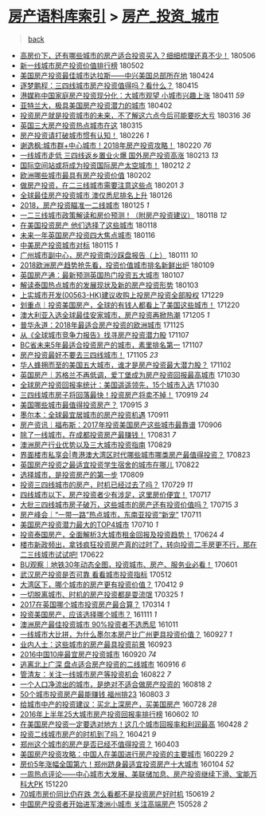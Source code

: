 [房产语料库索引](../../README.md)  > [房产_投资_城市](房产_投资_城市.md)
====
> [back](../README.md)

- [高房价下，还有哪些城市的房产适合投资买入？细细梳理还真不少！](http://jkwz.applinzi.com/ittc/7100050146480096262.html#%E9%AB%98%E6%88%BF%E4%BB%B7%E4%B8%8B%EF%BC%8C%E8%BF%98%E6%9C%89%E5%93%AA%E4%BA%9B%E5%9F%8E%E5%B8%82%E7%9A%84%E6%88%BF%E4%BA%A7%E9%80%82%E5%90%88%E6%8A%95%E8%B5%84%E4%B9%B0%E5%85%A5%EF%BC%9F%E7%BB%86%E7%BB%86%E6%A2%B3%E7%90%86%E8%BF%98%E7%9C%9F%E4%B8%8D%E5%B0%91%EF%BC%81) 180506  
- [新一线城市房产投资价值排行榜](http://jkwz.applinzi.com/ittc/7098461691539096586.html#%E6%96%B0%E4%B8%80%E7%BA%BF%E5%9F%8E%E5%B8%82%E6%88%BF%E4%BA%A7%E6%8A%95%E8%B5%84%E4%BB%B7%E5%80%BC%E6%8E%92%E8%A1%8C%E6%A6%9C) 180502  
- [美国房产投资最佳城市达拉斯——中兴美国总部所在地](http://jkwz.applinzi.com/ittc/7095597820809839633.html#%E7%BE%8E%E5%9B%BD%E6%88%BF%E4%BA%A7%E6%8A%95%E8%B5%84%E6%9C%80%E4%BD%B3%E5%9F%8E%E5%B8%82%E8%BE%BE%E6%8B%89%E6%96%AF%E2%80%94%E2%80%94%E4%B8%AD%E5%85%B4%E7%BE%8E%E5%9B%BD%E6%80%BB%E9%83%A8%E6%89%80%E5%9C%A8%E5%9C%B0) 180424  
- [逐梦鹏程：三四线城市房产投资值得吗？看什么？](http://jkwz.applinzi.com/ittc/7092314268118811665.html#%E9%80%90%E6%A2%A6%E9%B9%8F%E7%A8%8B%EF%BC%9A%E4%B8%89%E5%9B%9B%E7%BA%BF%E5%9F%8E%E5%B8%82%E6%88%BF%E4%BA%A7%E6%8A%95%E8%B5%84%E5%80%BC%E5%BE%97%E5%90%97%EF%BC%9F%E7%9C%8B%E4%BB%80%E4%B9%88%EF%BC%9F) 180415  
- [港媒称中国家庭房产投资现分化：大城市观望 小城市兴趣上涨](http://jkwz.applinzi.com/ittc/7090680659163218951.html#%E6%B8%AF%E5%AA%92%E7%A7%B0%E4%B8%AD%E5%9B%BD%E5%AE%B6%E5%BA%AD%E6%88%BF%E4%BA%A7%E6%8A%95%E8%B5%84%E7%8E%B0%E5%88%86%E5%8C%96%EF%BC%9A%E5%A4%A7%E5%9F%8E%E5%B8%82%E8%A7%82%E6%9C%9B+%E5%B0%8F%E5%9F%8E%E5%B8%82%E5%85%B4%E8%B6%A3%E4%B8%8A%E6%B6%A8) 180411 *59* 
- [亚特兰大，极具美国房产投资潜力的城市](http://jkwz.applinzi.com/ittc/7087400809866462215.html#%E4%BA%9A%E7%89%B9%E5%85%B0%E5%A4%A7%EF%BC%8C%E6%9E%81%E5%85%B7%E7%BE%8E%E5%9B%BD%E6%88%BF%E4%BA%A7%E6%8A%95%E8%B5%84%E6%BD%9C%E5%8A%9B%E7%9A%84%E5%9F%8E%E5%B8%82) 180402  
- [投资房产就是投资城市的未来，不了解这六点今后可能要吃大亏](http://jkwz.applinzi.com/ittc/7080800259586655243.html#%E6%8A%95%E8%B5%84%E6%88%BF%E4%BA%A7%E5%B0%B1%E6%98%AF%E6%8A%95%E8%B5%84%E5%9F%8E%E5%B8%82%E7%9A%84%E6%9C%AA%E6%9D%A5%EF%BC%8C%E4%B8%8D%E4%BA%86%E8%A7%A3%E8%BF%99%E5%85%AD%E7%82%B9%E4%BB%8A%E5%90%8E%E5%8F%AF%E8%83%BD%E8%A6%81%E5%90%83%E5%A4%A7%E4%BA%8F) 180316 *36* 
- [英国三大房产投资热点城市在这](http://jkwz.applinzi.com/ittc/7080683993920177163.html#%E8%8B%B1%E5%9B%BD%E4%B8%89%E5%A4%A7%E6%88%BF%E4%BA%A7%E6%8A%95%E8%B5%84%E7%83%AD%E7%82%B9%E5%9F%8E%E5%B8%82%E5%9C%A8%E8%BF%99) 180315  
- [房产投资请打破城市惯有认知！](http://jkwz.applinzi.com/ittc/7073548885324989451.html#%E6%88%BF%E4%BA%A7%E6%8A%95%E8%B5%84%E8%AF%B7%E6%89%93%E7%A0%B4%E5%9F%8E%E5%B8%82%E6%83%AF%E6%9C%89%E8%AE%A4%E7%9F%A5%EF%BC%81) 180226 *1* 
- [谢逸枫:城市群+中心城市！2018年房产投资攻略！](http://jkwz.applinzi.com/ittc/7072256396400002065.html#%E8%B0%A2%E9%80%B8%E6%9E%AB%3A%E5%9F%8E%E5%B8%82%E7%BE%A4%2B%E4%B8%AD%E5%BF%83%E5%9F%8E%E5%B8%82%EF%BC%812018%E5%B9%B4%E6%88%BF%E4%BA%A7%E6%8A%95%E8%B5%84%E6%94%BB%E7%95%A5%EF%BC%81) 180220 *76* 
- [一线城市走低 三四线返乡置业火爆 国外房产投资高涨](http://jkwz.applinzi.com/ittc/7069676673543177226.html#%E4%B8%80%E7%BA%BF%E5%9F%8E%E5%B8%82%E8%B5%B0%E4%BD%8E+%E4%B8%89%E5%9B%9B%E7%BA%BF%E8%BF%94%E4%B9%A1%E7%BD%AE%E4%B8%9A%E7%81%AB%E7%88%86+%E5%9B%BD%E5%A4%96%E6%88%BF%E4%BA%A7%E6%8A%95%E8%B5%84%E9%AB%98%E6%B6%A8) 180213 *13* 
- [国际空间站或将成为投资国际房产太空城市！](http://jkwz.applinzi.com/ittc/7069149475312763914.html#%E5%9B%BD%E9%99%85%E7%A9%BA%E9%97%B4%E7%AB%99%E6%88%96%E5%B0%86%E6%88%90%E4%B8%BA%E6%8A%95%E8%B5%84%E5%9B%BD%E9%99%85%E6%88%BF%E4%BA%A7%E5%A4%AA%E7%A9%BA%E5%9F%8E%E5%B8%82%EF%BC%81) 180212 *2* 
- [欧洲哪些城市最具有房产投资价值](http://jkwz.applinzi.com/ittc/7065523984802530311.html#%E6%AC%A7%E6%B4%B2%E5%93%AA%E4%BA%9B%E5%9F%8E%E5%B8%82%E6%9C%80%E5%85%B7%E6%9C%89%E6%88%BF%E4%BA%A7%E6%8A%95%E8%B5%84%E4%BB%B7%E5%80%BC) 180202  
- [做房产投资，在二三线城市需要注意这些点](http://jkwz.applinzi.com/ittc/7065044690624054279.html#%E5%81%9A%E6%88%BF%E4%BA%A7%E6%8A%95%E8%B5%84%EF%BC%8C%E5%9C%A8%E4%BA%8C%E4%B8%89%E7%BA%BF%E5%9F%8E%E5%B8%82%E9%9C%80%E8%A6%81%E6%B3%A8%E6%84%8F%E8%BF%99%E4%BA%9B%E7%82%B9) 180201 *3* 
- [全球最佳房产投资城市 澳仅悉尼排名上升](http://jkwz.applinzi.com/ittc/7062923097387041802.html#%E5%85%A8%E7%90%83%E6%9C%80%E4%BD%B3%E6%88%BF%E4%BA%A7%E6%8A%95%E8%B5%84%E5%9F%8E%E5%B8%82+%E6%BE%B3%E4%BB%85%E6%82%89%E5%B0%BC%E6%8E%92%E5%90%8D%E4%B8%8A%E5%8D%87) 180126  
- [2018，房产投资瞄准一二线城市](http://jkwz.applinzi.com/ittc/7062442025498969105.html#2018%EF%BC%8C%E6%88%BF%E4%BA%A7%E6%8A%95%E8%B5%84%E7%9E%84%E5%87%86%E4%B8%80%E4%BA%8C%E7%BA%BF%E5%9F%8E%E5%B8%82) 180125 *1* 
- [一二三线城市政策解读和房价预测！（附房产投资建议）](http://jkwz.applinzi.com/ittc/7059862744910529542.html#%E4%B8%80%E4%BA%8C%E4%B8%89%E7%BA%BF%E5%9F%8E%E5%B8%82%E6%94%BF%E7%AD%96%E8%A7%A3%E8%AF%BB%E5%92%8C%E6%88%BF%E4%BB%B7%E9%A2%84%E6%B5%8B%EF%BC%81%EF%BC%88%E9%99%84%E6%88%BF%E4%BA%A7%E6%8A%95%E8%B5%84%E5%BB%BA%E8%AE%AE%EF%BC%89) 180118 *12* 
- [在美国投资房产 他们选择了这些城市](http://jkwz.applinzi.com/ittc/7059818324802667526.html#%E5%9C%A8%E7%BE%8E%E5%9B%BD%E6%8A%95%E8%B5%84%E6%88%BF%E4%BA%A7+%E4%BB%96%E4%BB%AC%E9%80%89%E6%8B%A9%E4%BA%86%E8%BF%99%E4%BA%9B%E5%9F%8E%E5%B8%82) 180118  
- [未来一年英国房产投资四大焦点城市](http://jkwz.applinzi.com/ittc/7059222184398947334.html#%E6%9C%AA%E6%9D%A5%E4%B8%80%E5%B9%B4%E8%8B%B1%E5%9B%BD%E6%88%BF%E4%BA%A7%E6%8A%95%E8%B5%84%E5%9B%9B%E5%A4%A7%E7%84%A6%E7%82%B9%E5%9F%8E%E5%B8%82) 180116  
- [中美房产投资城市对标](http://jkwz.applinzi.com/ittc/7058650328184914950.html#%E4%B8%AD%E7%BE%8E%E6%88%BF%E4%BA%A7%E6%8A%95%E8%B5%84%E5%9F%8E%E5%B8%82%E5%AF%B9%E6%A0%87) 180115 *1* 
- [广州城市副中心，房产投资南沙踩盘报告（上）](http://jkwz.applinzi.com/ittc/7057278490389251078.html#%E5%B9%BF%E5%B7%9E%E5%9F%8E%E5%B8%82%E5%89%AF%E4%B8%AD%E5%BF%83%EF%BC%8C%E6%88%BF%E4%BA%A7%E6%8A%95%E8%B5%84%E5%8D%97%E6%B2%99%E8%B8%A9%E7%9B%98%E6%8A%A5%E5%91%8A%EF%BC%88%E4%B8%8A%EF%BC%89) 180111 *10* 
- [2018欧洲房产趋势抢先看，投资价值城市排名新鲜出炉](http://jkwz.applinzi.com/ittc/7056514673656988682.html#2018%E6%AC%A7%E6%B4%B2%E6%88%BF%E4%BA%A7%E8%B6%8B%E5%8A%BF%E6%8A%A2%E5%85%88%E7%9C%8B%EF%BC%8C%E6%8A%95%E8%B5%84%E4%BB%B7%E5%80%BC%E5%9F%8E%E5%B8%82%E6%8E%92%E5%90%8D%E6%96%B0%E9%B2%9C%E5%87%BA%E7%82%89) 180109  
- [英国房产通：最新预测英国热门投资五大城市](http://jkwz.applinzi.com/ittc/7055801766682035216.html#%E8%8B%B1%E5%9B%BD%E6%88%BF%E4%BA%A7%E9%80%9A%EF%BC%9A%E6%9C%80%E6%96%B0%E9%A2%84%E6%B5%8B%E8%8B%B1%E5%9B%BD%E7%83%AD%E9%97%A8%E6%8A%95%E8%B5%84%E4%BA%94%E5%A4%A7%E5%9F%8E%E5%B8%82) 180107  
- [解读泰国热点城市的发展现状及新的房产投资形势](http://jkwz.applinzi.com/ittc/7054298860602524683.html#%E8%A7%A3%E8%AF%BB%E6%B3%B0%E5%9B%BD%E7%83%AD%E7%82%B9%E5%9F%8E%E5%B8%82%E7%9A%84%E5%8F%91%E5%B1%95%E7%8E%B0%E7%8A%B6%E5%8F%8A%E6%96%B0%E7%9A%84%E6%88%BF%E4%BA%A7%E6%8A%95%E8%B5%84%E5%BD%A2%E5%8A%BF) 180103  
- [上实城市开发(00563-HK)建议收购上投房产投资全部股权](http://jkwz.applinzi.com/ittc/7052588802927756305.html#%E4%B8%8A%E5%AE%9E%E5%9F%8E%E5%B8%82%E5%BC%80%E5%8F%91%2800563-HK%29%E5%BB%BA%E8%AE%AE%E6%94%B6%E8%B4%AD%E4%B8%8A%E6%8A%95%E6%88%BF%E4%BA%A7%E6%8A%95%E8%B5%84%E5%85%A8%E9%83%A8%E8%82%A1%E6%9D%83) 171229  
- [划重点｜投资美国房产，全球的有钱人都看上了美国这些城市！](http://jkwz.applinzi.com/ittc/7049233640427357200.html#%E5%88%92%E9%87%8D%E7%82%B9%EF%BD%9C%E6%8A%95%E8%B5%84%E7%BE%8E%E5%9B%BD%E6%88%BF%E4%BA%A7%EF%BC%8C%E5%85%A8%E7%90%83%E7%9A%84%E6%9C%89%E9%92%B1%E4%BA%BA%E9%83%BD%E7%9C%8B%E4%B8%8A%E4%BA%86%E7%BE%8E%E5%9B%BD%E8%BF%99%E4%BA%9B%E5%9F%8E%E5%B8%82%EF%BC%81) 171220  
- [澳大利亚入选全球最佳安家城市，房产投资再掀热潮](http://jkwz.applinzi.com/ittc/7043635550534239249.html#%E6%BE%B3%E5%A4%A7%E5%88%A9%E4%BA%9A%E5%85%A5%E9%80%89%E5%85%A8%E7%90%83%E6%9C%80%E4%BD%B3%E5%AE%89%E5%AE%B6%E5%9F%8E%E5%B8%82%EF%BC%8C%E6%88%BF%E4%BA%A7%E6%8A%95%E8%B5%84%E5%86%8D%E6%8E%80%E7%83%AD%E6%BD%AE) 171205 *1* 
- [普华永道：2018年最适合房产投资的欧洲城市](http://jkwz.applinzi.com/ittc/7039848312574837776.html#%E6%99%AE%E5%8D%8E%E6%B0%B8%E9%81%93%EF%BC%9A2018%E5%B9%B4%E6%9C%80%E9%80%82%E5%90%88%E6%88%BF%E4%BA%A7%E6%8A%95%E8%B5%84%E7%9A%84%E6%AC%A7%E6%B4%B2%E5%9F%8E%E5%B8%82) 171125  
- [从《全球城市竞争力报告》找寻房产投资潜力股](http://jkwz.applinzi.com/ittc/7033130326602286096.html#%E4%BB%8E%E3%80%8A%E5%85%A8%E7%90%83%E5%9F%8E%E5%B8%82%E7%AB%9E%E4%BA%89%E5%8A%9B%E6%8A%A5%E5%91%8A%E3%80%8B%E6%89%BE%E5%AF%BB%E6%88%BF%E4%BA%A7%E6%8A%95%E8%B5%84%E6%BD%9C%E5%8A%9B%E8%82%A1) 171107  
- [BC省未来5年最适合投资房产的城市，素里排名第一](http://jkwz.applinzi.com/ittc/7033126359788946449.html#BC%E7%9C%81%E6%9C%AA%E6%9D%A55%E5%B9%B4%E6%9C%80%E9%80%82%E5%90%88%E6%8A%95%E8%B5%84%E6%88%BF%E4%BA%A7%E7%9A%84%E5%9F%8E%E5%B8%82%EF%BC%8C%E7%B4%A0%E9%87%8C%E6%8E%92%E5%90%8D%E7%AC%AC%E4%B8%80) 171107  
- [房产投资最好不要去三四线城市！](http://jkwz.applinzi.com/ittc/7032585763198338065.html#%E6%88%BF%E4%BA%A7%E6%8A%95%E8%B5%84%E6%9C%80%E5%A5%BD%E4%B8%8D%E8%A6%81%E5%8E%BB%E4%B8%89%E5%9B%9B%E7%BA%BF%E5%9F%8E%E5%B8%82%EF%BC%81) 171105 *23* 
- [华人蜂拥而至的美国五大城市，谁才是房产投资最大潜力股？](http://jkwz.applinzi.com/ittc/7031270156024677393.html#%E5%8D%8E%E4%BA%BA%E8%9C%82%E6%8B%A5%E8%80%8C%E8%87%B3%E7%9A%84%E7%BE%8E%E5%9B%BD%E4%BA%94%E5%A4%A7%E5%9F%8E%E5%B8%82%EF%BC%8C%E8%B0%81%E6%89%8D%E6%98%AF%E6%88%BF%E4%BA%A7%E6%8A%95%E8%B5%84%E6%9C%80%E5%A4%A7%E6%BD%9C%E5%8A%9B%E8%82%A1%EF%BC%9F) 171102  
- [英国房产｜苏格兰不再低调，爱丁堡成为房产投资回报最高城市](http://jkwz.applinzi.com/ittc/7030254739214828561.html#%E8%8B%B1%E5%9B%BD%E6%88%BF%E4%BA%A7%EF%BD%9C%E8%8B%8F%E6%A0%BC%E5%85%B0%E4%B8%8D%E5%86%8D%E4%BD%8E%E8%B0%83%EF%BC%8C%E7%88%B1%E4%B8%81%E5%A0%A1%E6%88%90%E4%B8%BA%E6%88%BF%E4%BA%A7%E6%8A%95%E8%B5%84%E5%9B%9E%E6%8A%A5%E6%9C%80%E9%AB%98%E5%9F%8E%E5%B8%82) 171030  
- [全球房产投资回报率统计：美国遥遥领先，15个城市入选](http://jkwz.applinzi.com/ittc/7030194214443418641.html#%E5%85%A8%E7%90%83%E6%88%BF%E4%BA%A7%E6%8A%95%E8%B5%84%E5%9B%9E%E6%8A%A5%E7%8E%87%E7%BB%9F%E8%AE%A1%EF%BC%9A%E7%BE%8E%E5%9B%BD%E9%81%A5%E9%81%A5%E9%A2%86%E5%85%88%EF%BC%8C15%E4%B8%AA%E5%9F%8E%E5%B8%82%E5%85%A5%E9%80%89) 171030  
- [三四线城市房子将回落最快！投资房产将卖不掉！](http://jkwz.applinzi.com/ittc/7014939037109060625.html#%E4%B8%89%E5%9B%9B%E7%BA%BF%E5%9F%8E%E5%B8%82%E6%88%BF%E5%AD%90%E5%B0%86%E5%9B%9E%E8%90%BD%E6%9C%80%E5%BF%AB%EF%BC%81%E6%8A%95%E8%B5%84%E6%88%BF%E4%BA%A7%E5%B0%86%E5%8D%96%E4%B8%8D%E6%8E%89%EF%BC%81) 170919 *24* 
- [美国哪些城市最值得投资房产？](http://jkwz.applinzi.com/ittc/7013483368635958289.html#%E7%BE%8E%E5%9B%BD%E5%93%AA%E4%BA%9B%E5%9F%8E%E5%B8%82%E6%9C%80%E5%80%BC%E5%BE%97%E6%8A%95%E8%B5%84%E6%88%BF%E4%BA%A7%EF%BC%9F) 170915 *3* 
- [墨尔本：全球最宜居城市的房产投资机遇](http://jkwz.applinzi.com/ittc/7011988080997958672.html#%E5%A2%A8%E5%B0%94%E6%9C%AC%EF%BC%9A%E5%85%A8%E7%90%83%E6%9C%80%E5%AE%9C%E5%B1%85%E5%9F%8E%E5%B8%82%E7%9A%84%E6%88%BF%E4%BA%A7%E6%8A%95%E8%B5%84%E6%9C%BA%E9%81%87) 170911  
- [房产资讯｜福布斯：2017年投资美国房产这些城市最靠谱](http://jkwz.applinzi.com/ittc/7010123054074823697.html#%E6%88%BF%E4%BA%A7%E8%B5%84%E8%AE%AF%EF%BD%9C%E7%A6%8F%E5%B8%83%E6%96%AF%EF%BC%9A2017%E5%B9%B4%E6%8A%95%E8%B5%84%E7%BE%8E%E5%9B%BD%E6%88%BF%E4%BA%A7%E8%BF%99%E4%BA%9B%E5%9F%8E%E5%B8%82%E6%9C%80%E9%9D%A0%E8%B0%B1) 170906  
- [除了一线城市，在成都投资房产最赚钱！](http://jkwz.applinzi.com/ittc/7007973277165945872.html#%E9%99%A4%E4%BA%86%E4%B8%80%E7%BA%BF%E5%9F%8E%E5%B8%82%EF%BC%8C%E5%9C%A8%E6%88%90%E9%83%BD%E6%8A%95%E8%B5%84%E6%88%BF%E4%BA%A7%E6%9C%80%E8%B5%9A%E9%92%B1%EF%BC%81) 170831 *7* 
- [澳洲房产行业优势以及三大城市投资指南](http://jkwz.applinzi.com/ittc/7006804805023171601.html#%E6%BE%B3%E6%B4%B2%E6%88%BF%E4%BA%A7%E8%A1%8C%E4%B8%9A%E4%BC%98%E5%8A%BF%E4%BB%A5%E5%8F%8A%E4%B8%89%E5%A4%A7%E5%9F%8E%E5%B8%82%E6%8A%95%E8%B5%84%E6%8C%87%E5%8D%97) 170829  
- [界面楼市私享会|粤港澳大湾区时代哪些城市哪类房产最值得投资？](http://jkwz.applinzi.com/ittc/7005070834769855504.html#%E7%95%8C%E9%9D%A2%E6%A5%BC%E5%B8%82%E7%A7%81%E4%BA%AB%E4%BC%9A%7C%E7%B2%A4%E6%B8%AF%E6%BE%B3%E5%A4%A7%E6%B9%BE%E5%8C%BA%E6%97%B6%E4%BB%A3%E5%93%AA%E4%BA%9B%E5%9F%8E%E5%B8%82%E5%93%AA%E7%B1%BB%E6%88%BF%E4%BA%A7%E6%9C%80%E5%80%BC%E5%BE%97%E6%8A%95%E8%B5%84%EF%BC%9F) 170823  
- [英国房产投资之最适宜投资学生宿舍的城市在哪儿](http://jkwz.applinzi.com/ittc/7004590656927040529.html#%E8%8B%B1%E5%9B%BD%E6%88%BF%E4%BA%A7%E6%8A%95%E8%B5%84%E4%B9%8B%E6%9C%80%E9%80%82%E5%AE%9C%E6%8A%95%E8%B5%84%E5%AD%A6%E7%94%9F%E5%AE%BF%E8%88%8D%E7%9A%84%E5%9F%8E%E5%B8%82%E5%9C%A8%E5%93%AA%E5%84%BF) 170822  
- [选择城市，是投资房产的第一步](http://jkwz.applinzi.com/ittc/6999728493154534416.html#%E9%80%89%E6%8B%A9%E5%9F%8E%E5%B8%82%EF%BC%8C%E6%98%AF%E6%8A%95%E8%B5%84%E6%88%BF%E4%BA%A7%E7%9A%84%E7%AC%AC%E4%B8%80%E6%AD%A5) 170809  
- [投资三四线城市的房产，时机已经过去了吗？](http://jkwz.applinzi.com/ittc/6995659405012763664.html#%E6%8A%95%E8%B5%84%E4%B8%89%E5%9B%9B%E7%BA%BF%E5%9F%8E%E5%B8%82%E7%9A%84%E6%88%BF%E4%BA%A7%EF%BC%8C%E6%97%B6%E6%9C%BA%E5%B7%B2%E7%BB%8F%E8%BF%87%E5%8E%BB%E4%BA%86%E5%90%97%EF%BC%9F) 170729 *11* 
- [四线城市以下，房产投资者少有涉足，这里房价便宜！](http://jkwz.applinzi.com/ittc/6991279211988648977.html#%E5%9B%9B%E7%BA%BF%E5%9F%8E%E5%B8%82%E4%BB%A5%E4%B8%8B%EF%BC%8C%E6%88%BF%E4%BA%A7%E6%8A%95%E8%B5%84%E8%80%85%E5%B0%91%E6%9C%89%E6%B6%89%E8%B6%B3%EF%BC%8C%E8%BF%99%E9%87%8C%E6%88%BF%E4%BB%B7%E4%BE%BF%E5%AE%9C%EF%BC%81) 170717  
- [大批三四线城市房子破万，这些城市的房产还有投资价值吗？](http://jkwz.applinzi.com/ittc/6990454938051019793.html#%E5%A4%A7%E6%89%B9%E4%B8%89%E5%9B%9B%E7%BA%BF%E5%9F%8E%E5%B8%82%E6%88%BF%E5%AD%90%E7%A0%B4%E4%B8%87%EF%BC%8C%E8%BF%99%E4%BA%9B%E5%9F%8E%E5%B8%82%E7%9A%84%E6%88%BF%E4%BA%A7%E8%BF%98%E6%9C%89%E6%8A%95%E8%B5%84%E4%BB%B7%E5%80%BC%E5%90%97%EF%BC%9F) 170715 *3* 
- [房产峰会｜“一带一路”热点城市，东南亚投资“新宠”](http://jkwz.applinzi.com/ittc/6989010893445530628.html#%E6%88%BF%E4%BA%A7%E5%B3%B0%E4%BC%9A%EF%BD%9C%E2%80%9C%E4%B8%80%E5%B8%A6%E4%B8%80%E8%B7%AF%E2%80%9D%E7%83%AD%E7%82%B9%E5%9F%8E%E5%B8%82%EF%BC%8C%E4%B8%9C%E5%8D%97%E4%BA%9A%E6%8A%95%E8%B5%84%E2%80%9C%E6%96%B0%E5%AE%A0%E2%80%9D) 170711  
- [美国房产投资潜力最大的TOP4城市](http://jkwz.applinzi.com/ittc/6988727252861584388.html#%E7%BE%8E%E5%9B%BD%E6%88%BF%E4%BA%A7%E6%8A%95%E8%B5%84%E6%BD%9C%E5%8A%9B%E6%9C%80%E5%A4%A7%E7%9A%84TOP4%E5%9F%8E%E5%B8%82) 170710 *1* 
- [投资泰国房产，全面解析3大城市租金回报及投资趋势！](http://jkwz.applinzi.com/ittc/6982537115987346436.html#%E6%8A%95%E8%B5%84%E6%B3%B0%E5%9B%BD%E6%88%BF%E4%BA%A7%EF%BC%8C%E5%85%A8%E9%9D%A2%E8%A7%A3%E6%9E%903%E5%A4%A7%E5%9F%8E%E5%B8%82%E7%A7%9F%E9%87%91%E5%9B%9E%E6%8A%A5%E5%8F%8A%E6%8A%95%E8%B5%84%E8%B6%8B%E5%8A%BF%EF%BC%81) 170624 *4* 
- [楼市新政频出，拿钱疯狂投资房产真的过时了，转向投资二手房更不行，那在二三线城市试试吧!](http://jkwz.applinzi.com/ittc/6982125926610371589.html#%E6%A5%BC%E5%B8%82%E6%96%B0%E6%94%BF%E9%A2%91%E5%87%BA%EF%BC%8C%E6%8B%BF%E9%92%B1%E7%96%AF%E7%8B%82%E6%8A%95%E8%B5%84%E6%88%BF%E4%BA%A7%E7%9C%9F%E7%9A%84%E8%BF%87%E6%97%B6%E4%BA%86%EF%BC%8C%E8%BD%AC%E5%90%91%E6%8A%95%E8%B5%84%E4%BA%8C%E6%89%8B%E6%88%BF%E6%9B%B4%E4%B8%8D%E8%A1%8C%EF%BC%8C%E9%82%A3%E5%9C%A8%E4%BA%8C%E4%B8%89%E7%BA%BF%E5%9F%8E%E5%B8%82%E8%AF%95%E8%AF%95%E5%90%A7%21) 170622  
- [BU观察｜地铁30年动态全图，投资城市、房产、服务业必看！](http://jkwz.applinzi.com/ittc/6974134874414777349.html#BU%E8%A7%82%E5%AF%9F%EF%BD%9C%E5%9C%B0%E9%93%8130%E5%B9%B4%E5%8A%A8%E6%80%81%E5%85%A8%E5%9B%BE%EF%BC%8C%E6%8A%95%E8%B5%84%E5%9F%8E%E5%B8%82%E3%80%81%E6%88%BF%E4%BA%A7%E3%80%81%E6%9C%8D%E5%8A%A1%E4%B8%9A%E5%BF%85%E7%9C%8B%EF%BC%81) 170601  
- [武汉房产投资是否可靠 看看城市投资指标](http://jkwz.applinzi.com/ittc/6966828723113296901.html#%E6%AD%A6%E6%B1%89%E6%88%BF%E4%BA%A7%E6%8A%95%E8%B5%84%E6%98%AF%E5%90%A6%E5%8F%AF%E9%9D%A0+%E7%9C%8B%E7%9C%8B%E5%9F%8E%E5%B8%82%E6%8A%95%E8%B5%84%E6%8C%87%E6%A0%87) 170512  
- [大湾区下，哪个城市的房产更有投资价值？](http://jkwz.applinzi.com/ittc/6955230734859109381.html#%E5%A4%A7%E6%B9%BE%E5%8C%BA%E4%B8%8B%EF%BC%8C%E5%93%AA%E4%B8%AA%E5%9F%8E%E5%B8%82%E7%9A%84%E6%88%BF%E4%BA%A7%E6%9B%B4%E6%9C%89%E6%8A%95%E8%B5%84%E4%BB%B7%E5%80%BC%EF%BC%9F) 170412 *9* 
- [一切脱离城市、时机的房产投资都是耍流氓](http://jkwz.applinzi.com/ittc/6948899911939654661.html#%E4%B8%80%E5%88%87%E8%84%B1%E7%A6%BB%E5%9F%8E%E5%B8%82%E3%80%81%E6%97%B6%E6%9C%BA%E7%9A%84%E6%88%BF%E4%BA%A7%E6%8A%95%E8%B5%84%E9%83%BD%E6%98%AF%E8%80%8D%E6%B5%81%E6%B0%93) 170325 *1* 
- [2017在英国哪个城市投资房产最合算？](http://jkwz.applinzi.com/ittc/6944928409116476420.html#2017%E5%9C%A8%E8%8B%B1%E5%9B%BD%E5%93%AA%E4%B8%AA%E5%9F%8E%E5%B8%82%E6%8A%95%E8%B5%84%E6%88%BF%E4%BA%A7%E6%9C%80%E5%90%88%E7%AE%97%EF%BC%9F) 170314 *1* 
- [投资美国房产，应该选择哪个城市？](http://jkwz.applinzi.com/ittc/6899253821674357765.html#%E6%8A%95%E8%B5%84%E7%BE%8E%E5%9B%BD%E6%88%BF%E4%BA%A7%EF%BC%8C%E5%BA%94%E8%AF%A5%E9%80%89%E6%8B%A9%E5%93%AA%E4%B8%AA%E5%9F%8E%E5%B8%82%EF%BC%9F) 161111 *1* 
- [澳洲房产最佳投资城市 90%投资者不选悉尼](http://jkwz.applinzi.com/ittc/6887750586388186116.html#%E6%BE%B3%E6%B4%B2%E6%88%BF%E4%BA%A7%E6%9C%80%E4%BD%B3%E6%8A%95%E8%B5%84%E5%9F%8E%E5%B8%82+90%25%E6%8A%95%E8%B5%84%E8%80%85%E4%B8%8D%E9%80%89%E6%82%89%E5%B0%BC) 161011  
- [一线城市大比拼，为什么墨尔本房产比广州更具投资价值？](http://jkwz.applinzi.com/ittc/6882581228938593285.html#%E4%B8%80%E7%BA%BF%E5%9F%8E%E5%B8%82%E5%A4%A7%E6%AF%94%E6%8B%BC%EF%BC%8C%E4%B8%BA%E4%BB%80%E4%B9%88%E5%A2%A8%E5%B0%94%E6%9C%AC%E6%88%BF%E4%BA%A7%E6%AF%94%E5%B9%BF%E5%B7%9E%E6%9B%B4%E5%85%B7%E6%8A%95%E8%B5%84%E4%BB%B7%E5%80%BC%EF%BC%9F) 160927 *1* 
- [业内人士：这些城市的房产最具投资前景](http://jkwz.applinzi.com/ittc/6881128070882264069.html#%E4%B8%9A%E5%86%85%E4%BA%BA%E5%A3%AB%EF%BC%9A%E8%BF%99%E4%BA%9B%E5%9F%8E%E5%B8%82%E7%9A%84%E6%88%BF%E4%BA%A7%E6%9C%80%E5%85%B7%E6%8A%95%E8%B5%84%E5%89%8D%E6%99%AF) 160923  
- [2016中国10座最宜房产投资城市](http://jkwz.applinzi.com/ittc/6879947635506562053.html#2016%E4%B8%AD%E5%9B%BD10%E5%BA%A7%E6%9C%80%E5%AE%9C%E6%88%BF%E4%BA%A7%E6%8A%95%E8%B5%84%E5%9F%8E%E5%B8%82) 160920 *74* 
- [逃离北上广深 盘点适合房产投资的二线城市](http://jkwz.applinzi.com/ittc/6878555815480394756.html#%E9%80%83%E7%A6%BB%E5%8C%97%E4%B8%8A%E5%B9%BF%E6%B7%B1+%E7%9B%98%E7%82%B9%E9%80%82%E5%90%88%E6%88%BF%E4%BA%A7%E6%8A%95%E8%B5%84%E7%9A%84%E4%BA%8C%E7%BA%BF%E5%9F%8E%E5%B8%82) 160916 *6* 
- [管清友：关注一线城市房产等投资机会](http://jkwz.applinzi.com/ittc/6869192388416898053.html#%E7%AE%A1%E6%B8%85%E5%8F%8B%EF%BC%9A%E5%85%B3%E6%B3%A8%E4%B8%80%E7%BA%BF%E5%9F%8E%E5%B8%82%E6%88%BF%E4%BA%A7%E7%AD%89%E6%8A%95%E8%B5%84%E6%9C%BA%E4%BC%9A) 160822 *7* 
- [一个人口净流出的城市，是绝对不适合做房产投资的](http://jkwz.applinzi.com/ittc/6867654789898437636.html#%E4%B8%80%E4%B8%AA%E4%BA%BA%E5%8F%A3%E5%87%80%E6%B5%81%E5%87%BA%E7%9A%84%E5%9F%8E%E5%B8%82%EF%BC%8C%E6%98%AF%E7%BB%9D%E5%AF%B9%E4%B8%8D%E9%80%82%E5%90%88%E5%81%9A%E6%88%BF%E4%BA%A7%E6%8A%95%E8%B5%84%E7%9A%84) 160818 *2* 
- [50个城市投资房产最能赚钱 福州排23](http://jkwz.applinzi.com/ittc/6862197575331087365.html#50%E4%B8%AA%E5%9F%8E%E5%B8%82%E6%8A%95%E8%B5%84%E6%88%BF%E4%BA%A7%E6%9C%80%E8%83%BD%E8%B5%9A%E9%92%B1+%E7%A6%8F%E5%B7%9E%E6%8E%9223) 160803 *3* 
- [给城市中产的投资建议：买北上深房产，买美国房产](http://jkwz.applinzi.com/ittc/6859582984742765572.html#%E7%BB%99%E5%9F%8E%E5%B8%82%E4%B8%AD%E4%BA%A7%E7%9A%84%E6%8A%95%E8%B5%84%E5%BB%BA%E8%AE%AE%EF%BC%9A%E4%B9%B0%E5%8C%97%E4%B8%8A%E6%B7%B1%E6%88%BF%E4%BA%A7%EF%BC%8C%E4%B9%B0%E7%BE%8E%E5%9B%BD%E6%88%BF%E4%BA%A7) 160728 *28* 
- [2016年上半年25大城市房产投资回报率排行榜](http://jkwz.applinzi.com/ittc/6839150664634336261.html#2016%E5%B9%B4%E4%B8%8A%E5%8D%8A%E5%B9%B425%E5%A4%A7%E5%9F%8E%E5%B8%82%E6%88%BF%E4%BA%A7%E6%8A%95%E8%B5%84%E5%9B%9E%E6%8A%A5%E7%8E%87%E6%8E%92%E8%A1%8C%E6%A6%9C) 160602 *10* 
- [在美国房产投资一定要选对地方！这几个城市回报率和利润最高](http://jkwz.applinzi.com/ittc/6826103346527994885.html#%E5%9C%A8%E7%BE%8E%E5%9B%BD%E6%88%BF%E4%BA%A7%E6%8A%95%E8%B5%84%E4%B8%80%E5%AE%9A%E8%A6%81%E9%80%89%E5%AF%B9%E5%9C%B0%E6%96%B9%EF%BC%81%E8%BF%99%E5%87%A0%E4%B8%AA%E5%9F%8E%E5%B8%82%E5%9B%9E%E6%8A%A5%E7%8E%87%E5%92%8C%E5%88%A9%E6%B6%A6%E6%9C%80%E9%AB%98) 160428 *2* 
- [投资二线城市房产的时机到了吗？](http://jkwz.applinzi.com/ittc/6823419911221019652.html#%E6%8A%95%E8%B5%84%E4%BA%8C%E7%BA%BF%E5%9F%8E%E5%B8%82%E6%88%BF%E4%BA%A7%E7%9A%84%E6%97%B6%E6%9C%BA%E5%88%B0%E4%BA%86%E5%90%97%EF%BC%9F) 160421 *9* 
- [郑州这个城市的房产是否已经不值得投资？](http://jkwz.applinzi.com/ittc/6812061534897308676.html#%E9%83%91%E5%B7%9E%E8%BF%99%E4%B8%AA%E5%9F%8E%E5%B8%82%E7%9A%84%E6%88%BF%E4%BA%A7%E6%98%AF%E5%90%A6%E5%B7%B2%E7%BB%8F%E4%B8%8D%E5%80%BC%E5%BE%97%E6%8A%95%E8%B5%84%EF%BC%9F) 160403  
- [美国房产投资攻略：中国人在美国进行房产投资的主要城市](http://jkwz.applinzi.com/ittc/6804202468938351620.html#%E7%BE%8E%E5%9B%BD%E6%88%BF%E4%BA%A7%E6%8A%95%E8%B5%84%E6%94%BB%E7%95%A5%EF%BC%9A%E4%B8%AD%E5%9B%BD%E4%BA%BA%E5%9C%A8%E7%BE%8E%E5%9B%BD%E8%BF%9B%E8%A1%8C%E6%88%BF%E4%BA%A7%E6%8A%95%E8%B5%84%E7%9A%84%E4%B8%BB%E8%A6%81%E5%9F%8E%E5%B8%82) 160229 *2* 
- [房价5年涨幅全国第六！郑州跻身最适宜投资房产十大城市](http://jkwz.applinzi.com/ittc/6783408810165273605.html#%E6%88%BF%E4%BB%B75%E5%B9%B4%E6%B6%A8%E5%B9%85%E5%85%A8%E5%9B%BD%E7%AC%AC%E5%85%AD%EF%BC%81%E9%83%91%E5%B7%9E%E8%B7%BB%E8%BA%AB%E6%9C%80%E9%80%82%E5%AE%9C%E6%8A%95%E8%B5%84%E6%88%BF%E4%BA%A7%E5%8D%81%E5%A4%A7%E5%9F%8E%E5%B8%82) 160104 *52* 
- [一周热点评论——中心城市大发展、美联储加息、房产投资继续下滑、宝能万科大PK](http://jkwz.applinzi.com/ittc/6777797356724683781.html#%E4%B8%80%E5%91%A8%E7%83%AD%E7%82%B9%E8%AF%84%E8%AE%BA%E2%80%94%E2%80%94%E4%B8%AD%E5%BF%83%E5%9F%8E%E5%B8%82%E5%A4%A7%E5%8F%91%E5%B1%95%E3%80%81%E7%BE%8E%E8%81%94%E5%82%A8%E5%8A%A0%E6%81%AF%E3%80%81%E6%88%BF%E4%BA%A7%E6%8A%95%E8%B5%84%E7%BB%A7%E7%BB%AD%E4%B8%8B%E6%BB%91%E3%80%81%E5%AE%9D%E8%83%BD%E4%B8%87%E7%A7%91%E5%A4%A7PK) 151220  
- [70城市房价同比仍在跌 怎么看都不是投资房产好时机](http://jkwz.applinzi.com/ittc/547650611427414021.html#70%E5%9F%8E%E5%B8%82%E6%88%BF%E4%BB%B7%E5%90%8C%E6%AF%94%E4%BB%8D%E5%9C%A8%E8%B7%8C+%E6%80%8E%E4%B9%88%E7%9C%8B%E9%83%BD%E4%B8%8D%E6%98%AF%E6%8A%95%E8%B5%84%E6%88%BF%E4%BA%A7%E5%A5%BD%E6%97%B6%E6%9C%BA) 150619 *2* 
- [中国房产投资者开始进军澳洲小城市 关注高端房产](http://jkwz.applinzi.com/ittc/547650611418818068.html#%E4%B8%AD%E5%9B%BD%E6%88%BF%E4%BA%A7%E6%8A%95%E8%B5%84%E8%80%85%E5%BC%80%E5%A7%8B%E8%BF%9B%E5%86%9B%E6%BE%B3%E6%B4%B2%E5%B0%8F%E5%9F%8E%E5%B8%82+%E5%85%B3%E6%B3%A8%E9%AB%98%E7%AB%AF%E6%88%BF%E4%BA%A7) 150528 *2* 

